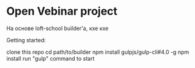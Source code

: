 # Open Vebinar project

На основе loft-school builder'a, кхе кхе

Getting started:

clone this repo
cd path/to/builder
npm install gulpjs/gulp-cli#4.0 -g
npm install
run "gulp" command to start